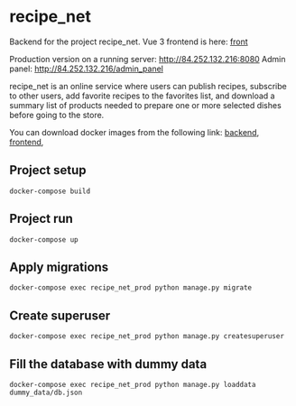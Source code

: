 # recipe_net

Backend for the project recipe_net.
Vue 3 frontend is here: [front](https://github.com/KirillZorikov/recipe_net_front)

Production version on a running server: http://84.252.132.216:8080
Admin panel: http://84.252.132.216/admin_panel

recipe_net is an online service where users can publish recipes, 
subscribe to other users, add favorite recipes to the favorites list, 
and download a summary list of products needed to prepare one or more selected dishes before going to the store.

You can download docker images from the following link:
[backend](https://hub.docker.com/repository/docker/kzorikov/recipe_net_back),
[frontend](https://hub.docker.com/repository/docker/kzorikov/recipe_net_front),

## Project setup
```
docker-compose build
```

## Project run
```
docker-compose up
```

## Apply migrations
```
docker-compose exec recipe_net_prod python manage.py migrate
```

## Create superuser
```
docker-compose exec recipe_net_prod python manage.py createsuperuser
```

## Fill the database with dummy data
```
docker-compose exec recipe_net_prod python manage.py loaddata dummy_data/db.json
```